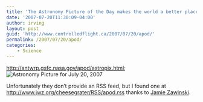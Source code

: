 ```yaml
---
title: 'The Astronomy Picture of the Day makes the world a better place'
date: '2007-07-20T11:30:09-04:00'
author: irving
layout: post
guid: 'http://www.controlledflight.ca/2007/07/20/apod/'
permalink: /2007/07/20/apod/
categories:
    - Science
---
```


http://antwrp.gsfc.nasa.gov/apod/astropix.html; ![Astronomy Picture for July 20, 2007](http://antwrp.gsfc.nasa.gov/apod/image/0707/Apollo11EastCrater_panorama.jpg "Astronomy Picture for July 20, 2007")

Unfortunately they don’t provide an RSS feed, but I found one at http://www.jwz.org/cheesegrater/RSS/apod.rss thanks to [Jamie Zawinski](http://www.jwz.org/).
